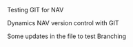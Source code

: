 Testing GIT for NAV

Dynamics NAV version control with GIT




Some updates in the file to test Branching